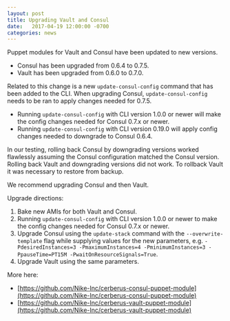 ```yaml
---
layout: post
title: Upgrading Vault and Consul
date:   2017-04-19 12:00:00 -0700
categories: news
---
```


Puppet modules for Vault and Consul have been updated to new versions.

- Consul has been upgraded from 0.6.4 to 0.7.5.  
- Vault has been upgraded from 0.6.0 to 0.7.0.

Related to this change is a new `update-consul-config` command that has been added to the CLI.
When upgrading Consul, `update-consul-config` needs to be ran to apply changes needed for 0.7.5.

- Running `update-consul-config` with CLI version 1.0.0 or newer will make the config changes needed for Consul 0.7.x or newer.
- Running `update-consul-config` with CLI version 0.19.0 will apply config changes needed to downgrade to Consul 0.6.4.

In our testing, rolling back Consul by downgrading versions worked flawlessly assuming the Consul configuration
matched the Consul version.  Rolling back Vault and downgrading versions did not work.  To rollback Vault it
was necessary to restore from backup.

We recommend upgrading Consul and then Vault.

Upgrade directions:

1. Bake new AMIs for both Vault and Consul.
2. Running `update-consul-config` with CLI version 1.0.0 or newer to make the config changes needed for Consul 0.7.x or newer.
3. Upgrade Consul using the  `update-stack` command with the `--overwrite-template` flag while supplying values for the new parameters, 
e.g. `-PdesiredInstances=3 -PmaximumInstances=4 -PminimumInstances=3 -PpauseTime=PT15M -PwaitOnResourceSignals=True`.
4. Upgrade Vault using the same parameters.

More here:

- [https://github.com/Nike-Inc/cerberus-consul-puppet-module](https://github.com/Nike-Inc/cerberus-consul-puppet-module)
- [https://github.com/Nike-Inc/cerberus-vault-puppet-module](https://github.com/Nike-Inc/cerberus-vault-puppet-module)

